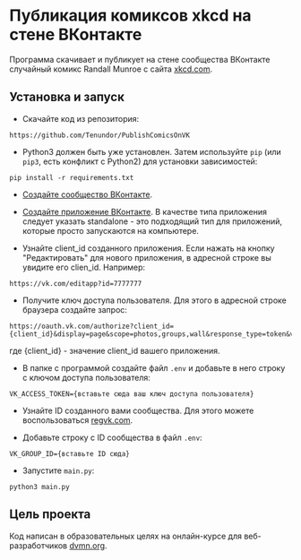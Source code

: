 # Публикация комиксов xkcd на стене ВКонтакте

Программа скачивает и публикует на стене сообщества ВКонтакте случайный комикс Randall Munroe с сайта [xkcd.com](https://xkcd.com/).

## Установка и запуск

- Скачайте код из репозитория:
```
https://github.com/Tenundor/PublishComicsOnVK
```

- Python3 должен быть уже установлен. 
Затем используйте `pip` (или `pip3`, есть конфликт с Python2) для установки зависимостей:
```
pip install -r requirements.txt
```

- [Создайте сообщество ВКонтакте](https://vk.com/faq18025).

- [Создайте приложение ВКонтакте](https://vk.com/dev/native_create).
В качестве типа приложения следует указать standalone - это подходящий тип для приложений, которые просто запускаются на компьютере.

- Узнайте client_id созданного приложения. Если нажать на кнопку "Редактировать" для нового приложения, 
в адресной строке вы увидите его clien_id. Например:
```
https://vk.com/editapp?id=7777777
```

- Получите ключ доступа пользователя. Для этого в адресной строке браузера создайте запрос:
```
https://oauth.vk.com/authorize?client_id={client_id}&display=page&scope=photos,groups,wall&response_type=token&v=5.126
```
где {client_id} - значение client_id вашего приложения.

- В папке с программой создайте файл `.env` и добавьте в него строку с ключом доступа пользователя:
```
VK_ACCESS_TOKEN={вставьте сюда ваш ключ доступа пользователя}
```

- Узнайте ID созданного вами сообщества. Для этого можете воспользоваться [regvk.com](https://regvk.com/id/).

- Добавьте строку с ID сообщества в файл `.env`:
```
VK_GROUP_ID={вставьте ID сюда}
```

- Запустите `main.py`:
```
python3 main.py
```

## Цель проекта
Код написан в образовательных целях на онлайн-курсе для веб-разработчиков [dvmn.org](dvmn.org).
